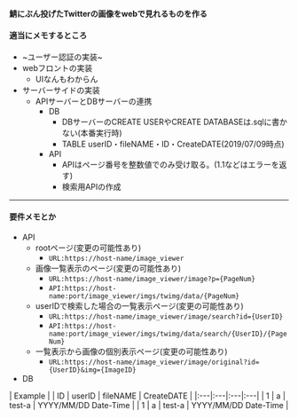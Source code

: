 #### 鯖にぶん投げたTwitterの画像をwebで見れるものを作る

#### 適当にメモするところ
- ~ユーザー認証の実装~
- webフロントの実装
  - UIなんもわからん
- サーバーサイドの実装
  - APIサーバーとDBサーバーの連携
    - DB
      - DBサーバーのCREATE USERやCREATE DATABASEは.sqlに書かない(本番実行時)
	  - TABLE userID・fileNAME・ID・CreateDATE(2019/07/09時点)  
	- API
	  - APIはページ番号を整数値でのみ受け取る。(1.1などはエラーを返す)
	  - 検索用APIの作成
---
#### 要件メモとか
- API
  - rootページ(変更の可能性あり)
    - `URL:https://host-name/image_viewer`
  - 画像一覧表示のページ(変更の可能性あり)
    - `URL:https://host-name/image_viewer/image?p={PageNum}`
    - `API:https://host-name:port/image_viewer/imgs/twimg/data/{PageNum}`
  - userIDで検索した場合の一覧表示ページ(変更の可能性あり)
    - `URL:https://host-name/image_viewer/image/search?id={UserID}`
    - `API:https://host-name:port/image_viewer/imgs/twimg/data/search/{UserID}/{PageNum}`
  - 一覧表示から画像の個別表示ページ(変更の可能性あり)
    - `URL:https://host-name/image_viewer/image/original?id={UserID}&img={ImageID}`
- DB

| Example |
| ID | userID | fileNAME | CreateDATE |
|:---|:---|:---|:---|
| 1 | a | test-a | YYYY/MM/DD Date-Time |
| 1 | a | test-a | YYYY/MM/DD Date-Time |

